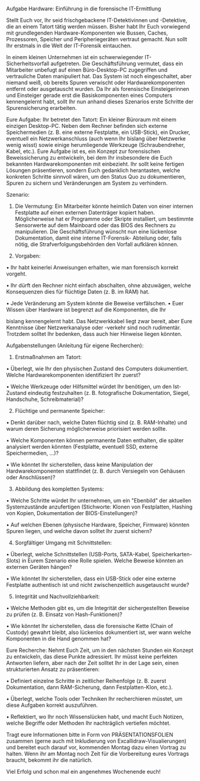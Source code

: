 Aufgabe Hardware: Einführung in die forensische IT-Ermittlung 

Stellt Euch vor, Ihr seid frischgebackene IT-Detektivinnen und -Detektive, die an einem 
Tatort tätig werden müssen. Bisher habt Ihr Euch vorwiegend mit grundlegenden 
Hardware-Komponenten wie Bussen, Caches, Prozessoren, Speicher und 
Peripheriegeräten vertraut gemacht. Nun sollt Ihr erstmals in die Welt der IT-Forensik 
eintauchen.

In einem kleinen Unternehmen ist ein schwerwiegender IT-Sicherheitsvorfall 
aufgetreten. Die Geschäftsführung vermutet, dass ein Mitarbeiter unbefugt auf einen 
Büro-Desktop-PC zugegriffen und vertrauliche Daten manipuliert hat. Das System ist 
noch eingeschaltet, aber niemand weiß, ob bereits Spuren verwischt oder 
Hardwarekomponenten entfernt oder ausgetauscht wurden. Da Ihr als forensische 
Einsteigerinnen und Einsteiger gerade erst die Basiskomponenten eines Computers 
kennengelernt habt, sollt Ihr nun anhand dieses Szenarios erste Schritte der 
Spurensicherung erarbeiten.

Eure Aufgabe:
Ihr betretet den Tatort: Ein kleiner Büroraum mit einem einzigen Desktop-PC. Neben 
dem Rechner befinden sich externe Speichermedien (z. B. eine externe Festplatte, ein 
USB-Stick), ein Drucker, eventuell ein Netzwerkanschluss (auch wenn Ihr bislang über 
Netzwerke wenig wisst) sowie einige herumliegende Werkzeuge (Schraubendreher, 
Kabel, etc.). Eure Aufgabe ist es, ein Konzept zur forensischen Beweissicherung zu 
entwickeln, bei dem Ihr insbesondere die Euch bekannten Hardwarekomponenten mit 
einbezieht. Ihr sollt keine fertigen Lösungen präsentieren, sondern Euch gedanklich 
herantasten, welche konkreten Schritte sinnvoll wären, um den Status Quo zu 
dokumentieren, Spuren zu sichern und Veränderungen am System zu verhindern.

Szenario:

1. Die Vermutung: Ein Mitarbeiter könnte heimlich Daten von einer internen 
Festplatte auf einen externen Datenträger kopiert haben. Möglicherweise hat er 
Programme oder Skripte installiert, um bestimmte Sensorwerte auf dem 
Mainboard oder das BIOS des Rechners zu manipulieren. Die Geschäftsführung 
wünscht nun eine lückenlose Dokumentation, damit eine interne IT-Forensik-
Abteilung oder, falls nötig, die Strafverfolgungsbehörden den Vorfall aufklären 
können.

2. Vorgaben:

• Ihr habt keinerlei Anweisungen erhalten, wie man forensisch korrekt 
vorgeht. 

• Ihr dürft den Rechner nicht einfach abschalten, ohne abzuwägen, welche 
Konsequenzen dies für flüchtige Daten (z. B. im RAM) hat. 



• Jede Veränderung am System könnte die Beweise verfälschen. 
• Euer Wissen über Hardware ist begrenzt auf die Komponenten, die Ihr 

bislang kennengelernt habt. Das Netzwerkkabel liegt zwar bereit, aber Eure 
Kenntnisse über Netzwerkanalyse oder -verkehr sind noch rudimentär. 
Trotzdem solltet Ihr bedenken, dass auch hier Hinweise liegen könnten. 

Aufgabenstellungen (Anleitung für eigene Recherchen):

1. Erstmaßnahmen am Tatort:

• Überlegt, wie Ihr den physischen Zustand des Computers dokumentiert. 
Welche Hardwarekomponenten identifiziert Ihr zuerst? 

• Welche Werkzeuge oder Hilfsmittel würdet Ihr benötigen, um den Ist-
Zustand eindeutig festzuhalten (z. B. fotografische Dokumentation, Siegel, 
Handschuhe, Schreibmaterial)? 

2. Flüchtige und permanente Speicher:

• Denkt darüber nach, welche Daten flüchtig sind (z. B. RAM-Inhalte) und 
warum deren Sicherung möglicherweise priorisiert werden sollte. 

• Welche Komponenten können permanente Daten enthalten, die später 
analysiert werden könnten (Festplatte, eventuell SSD, externe 
Speichermedien, …)? 

• Wie könntet Ihr sicherstellen, dass keine Manipulation der 
Hardwarekomponenten stattfindet (z. B. durch Versiegeln von Gehäusen 
oder Anschlüssen)? 

3. Abbildung des kompletten Systems:

• Welche Schritte würdet Ihr unternehmen, um ein "Ebenbild" der aktuellen 
Systemzustände anzufertigen (Stichworte: Klonen von Festplatten, 
Hashing von Kopien, Dokumentation der BIOS-Einstellungen)? 

• Auf welchen Ebenen (physische Hardware, Speicher, Firmware) könnten 
Spuren liegen, und welche davon solltet Ihr zuerst sichern? 

4. Sorgfältiger Umgang mit Schnittstellen:

• Überlegt, welche Schnittstellen (USB-Ports, SATA-Kabel, Speicherkarten-
Slots) in Eurem Szenario eine Rolle spielen. Welche Beweise könnten an 
externen Geräten hängen? 

• Wie könntet Ihr sicherstellen, dass ein USB-Stick oder eine externe 
Festplatte authentisch ist und nicht zwischenzeitlich ausgetauscht wurde? 



5. Integrität und Nachvollziehbarkeit:

• Welche Methoden gibt es, um die Integrität der sichergestellten Beweise 
zu prüfen (z. B. Einsatz von Hash-Funktionen)? 

• Wie könntet Ihr sicherstellen, dass die forensische Kette (Chain of Custody) 
gewahrt bleibt, also lückenlos dokumentiert ist, wer wann welche 
Komponenten in die Hand genommen hat? 

Eure Recherche:
Nehmt Euch Zeit, um in den nächsten Stunden ein Konzept zu entwickeln, das diese 
Punkte adressiert. Ihr müsst keine perfekten Antworten liefern, aber nach der Zeit 
solltet Ihr in der Lage sein, einen strukturierten Ansatz zu präsentieren:

• Definiert einzelne Schritte in zeitlicher Reihenfolge (z. B. zuerst Dokumentation, 
dann RAM-Sicherung, dann Festplatten-Klon, etc.). 

• Überlegt, welche Tools oder Techniken Ihr recherchieren müsstet, um diese 
Aufgaben korrekt auszuführen. 

• Reflektiert, wo Ihr noch Wissenslücken habt, und macht Euch Notizen, welche 
Begriffe oder Methoden Ihr nachträglich vertiefen möchtet. 

Tragt  eure  Informationen  bitte  in  Form  von  PRÄSENTATIONSFOLIEN  zusammen 
(gerne  auch  mit  Inkludierung  von  Excallidraw-Visualierungen)  und  bereitet  euch 
darauf vor, kommenden Montag dazu einen Vortrag zu halten. Wenn ihr am Montag 
noch Zeit für die Vorbereitung eures Vortrags braucht, bekommt ihr die natürlich.

Viel Erfolg und schon mal ein angenehmes Wochenende euch!